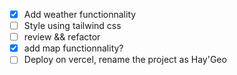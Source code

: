 - [x] Add weather functionnality
- [ ] Style using tailwind css
- [ ] review && refactor
- [x] add map functionnality? 
- [ ] Deploy on vercel, rename the project as Hay'Geo 